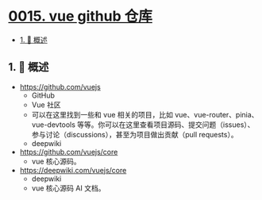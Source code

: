# [0015. vue github 仓库](https://github.com/tnotesjs/TNotes.vue/tree/main/notes/0015.%20vue%20github%20%E4%BB%93%E5%BA%93)

<!-- region:toc -->

- [1. 📝 概述](#1--概述)

<!-- endregion:toc -->

## 1. 📝 概述

- https://github.com/vuejs
  - GitHub
  - Vue 社区
  - 可以在这里找到一些和 vue 相关的项目，比如 vue、vue-router、pinia、vue-devtools 等等。你可以在这里查看项目源码、提交问题（issues）、参与讨论（discussions），甚至为项目做出贡献（pull requests）。
  - deepwiki
- https://github.com/vuejs/core
  - vue 核心源码。
- https://deepwiki.com/vuejs/core
  - deepwiki
  - vue 核心源码 AI 文档。
